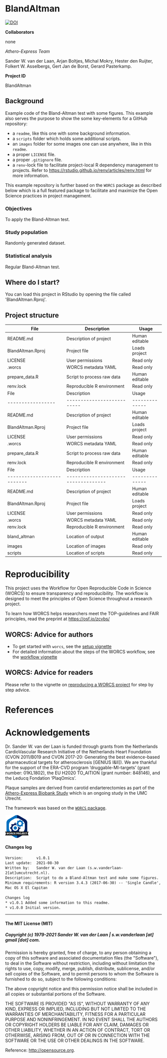 # BlandAltman
[![DOI](https://zenodo.org/badge/256487385.svg)](https://zenodo.org/badge/latestdoi/256487385)

**Collaborators**

none

*Athero-Express Team*

Sander W. van der Laan, 
Arjan Boltjes, 
Michal Mokry, 
Hester den Ruijter, 
Folkert W. Asselbergs, 
Gert Jan de Borst, 
Gerard Pasterkamp.

**Project ID**

BlandAltman


## Background

Example code of the Bland-Altman test with some figures. This example also serves the purpose to show the some key-elements for a GitHub repository:

- a `readme`, like this one with some background information.
- a `scripts` folder which holds some additional scripts.
- an `images` folder for some images one can use anywhere, like in this `readme`.
- a proper `LICENSE` file.
- a proper `.gitignore` file.
- a `renv`-lock file to facilitate project-local R dependency management to projects. Refer to https://rstudio.github.io/renv/articles/renv.html for more information.

This example repository is further based on the `WORCS` package as described below which is a full featured package to facilitate and maximize the Open Science practices in project management.


### Objectives

To apply the Bland-Altman test.


### Study population

Randomly generated dataset.


### Statistical analysis

Regular Bland-Altman test.


## Where do I start?

You can load this project in RStudio by opening the file called 'BlandAltman.Rproj'.


## Project structure

<!--  You can add rows to this table, using "|" to separate columns.         -->
File              | Description                | Usage         
----------------- | -------------------------- | --------------
README.md         | Description of project     | Human editable
BlandAltman.Rproj | Project file               | Loads project 
LICENSE           | User permissions           | Read only     
.worcs            | WORCS metadata YAML        | Read only     
prepare_data.R    | Script to process raw data | Human editable
renv.lock         | Reproducible R environment | Read only     
File              | Description                | Usage         
----------------- | -------------------------- | --------------
README.md         | Description of project     | Human editable
BlandAltman.Rproj | Project file               | Loads project 
LICENSE           | User permissions           | Read only     
.worcs            | WORCS metadata YAML        | Read only     
prepare_data.R    | Script to process raw data | Human editable
renv.lock         | Reproducible R environment | Read only     
File                       | Description                         | Usage         
-------------------------- | ----------------------------------- | --------------
README.md                  | Description of project              | Human editable
BlandAltman.Rproj          | Project file                        | Loads project
LICENSE                    | User permissions                    | Read only
.worcs                     | WORCS metadata YAML                 | Read only
renv.lock                  | Reproducible R environment          | Read only
bland_altman               | Location of output                  | Human editable
images                     | Location of images                  | Read only
scripts                    | Location of scripts                 | Read only

<!--  You can consider adding the following to this file:                    -->
<!--  * A citation reference for your project                                -->
<!--  * Contact information for questions/comments                           -->
<!--  * How people can offer to contribute to the project                    -->
<!--  * A contributor code of conduct, https://www.contributor-covenant.org/ -->


# Reproducibility

This project uses the Workflow for Open Reproducible Code in Science (WORCS) to
ensure transparency and reproducibility. The workflow is designed to meet the
principles of Open Science throughout a research project. 

To learn how WORCS helps researchers meet the TOP-guidelines and FAIR principles,
read the preprint at https://osf.io/zcvbs/


## WORCS: Advice for authors

* To get started with `worcs`, see the [setup vignette](https://cjvanlissa.github.io/worcs/articles/setup.html)
* For detailed information about the steps of the WORCS workflow, see the [workflow vignette](https://cjvanlissa.github.io/worcs/articles/workflow.html)


## WORCS: Advice for readers

Please refer to the vignette on [reproducing a WORCS project]() for step by step advice.
<!-- If your project deviates from the steps outlined in the vignette on     -->
<!-- reproducing a WORCS project, please provide your own advice for         -->
<!-- readers here.                                                           -->


# References


# Acknowledgements

Dr. Sander W. van der Laan is funded through grants from the Netherlands CardioVascular Research Initiative of the Netherlands Heart Foundation (CVON 2011/B019 and CVON 2017-20: Generating the best evidence-based pharmaceutical targets for atherosclerosis [GENIUS I&II]). We are thankful for the support of the ERA-CVD program ‘druggable-MI-targets’ (grant number: 01KL1802), the EU H2020 TO_AITION (grant number: 848146), and the Leducq Fondation ‘PlaqOmics’.

Plaque samples are derived from carotid endarterectomies as part of the [Athero-Express Biobank Study](http:www/atheroexpress.nl) which is an ongoing study in the UMC Utrecht.

The framework was based on the [`WORCS` package](https://osf.io/zcvbs/).

<a href='https://osf.io/zcvbs/'><img src='images/worcs_icon.png' align="center" height="75" /></a> 


#### Changes log

    Version:      v1.0.1
    Last update:  2021-08-30
    Written by:   Sander W. van der Laan (s.w.vanderlaan-2[at]umcutrecht.nl).
    Description:  Script to do a Bland-Altman test and make some figures.
    Minimum requirements: R version 3.4.3 (2017-06-30) -- 'Single Candle', Mac OS X El Capitan
    
    Changes log
    * v1.0.1 Added some information to this readme.
    * v1.0.0 Initial version. 
    
    
--------------

#### The MIT License (MIT)
##### Copyright (c) 1979-2021 Sander W. van der Laan | s.w.vanderlaan [at] gmail [dot] com.

Permission is hereby granted, free of charge, to any person obtaining a copy of this software and associated documentation files (the "Software"), to deal in the Software without restriction, including without limitation the rights to use, copy, modify, merge, publish, distribute, sublicense, and/or sell copies of the Software, and to permit persons to whom the Software is furnished to do so, subject to the following conditions:   

The above copyright notice and this permission notice shall be included in all copies or substantial portions of the Software.

THE SOFTWARE IS PROVIDED "AS IS", WITHOUT WARRANTY OF ANY KIND, EXPRESS OR IMPLIED, INCLUDING BUT NOT LIMITED TO THE WARRANTIES OF MERCHANTABILITY, FITNESS FOR A PARTICULAR PURPOSE AND NONINFRINGEMENT. IN NO EVENT SHALL THE AUTHORS OR COPYRIGHT HOLDERS BE LIABLE FOR ANY CLAIM, DAMAGES OR OTHER LIABILITY, WHETHER IN AN ACTION OF CONTRACT, TORT OR OTHERWISE, ARISING FROM, OUT OF OR IN CONNECTION WITH THE SOFTWARE OR THE USE OR OTHER DEALINGS IN THE SOFTWARE.

Reference: http://opensource.org.
